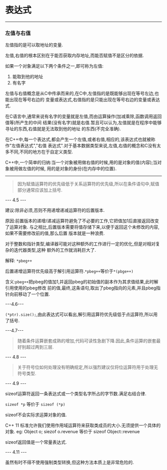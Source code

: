 # 表达式
---

### 左值与右值

左值指的是可以取地址的变量.

左值,右值的根本区别在于能否获取内存地址,而能否赋值不是区分的依据.

如果一个对象满足以下两个条件之一,即可称为左值:
1. 能取到他的地址
2. 有名字

左值与右值概念是从C中传承而来的,在C中,左值指的是既能够出现在等号左边,也能出现在等号右边的
变量或表达式,右值指的是只能出现在等号右边的变量或表达式.

在C语言中,通常来说有名字的变量就是左值,而由运算操作(加减乘除,函数调用返回值等)所产生的中间
结果(没有名字)就是右值.暂且可以认为,左值就是在程序中能够寻址的东西,右值就是无法取到他的地址
的东西(不完全准确).

在C++中,每一个表达式,都会产生一个左值,或者右值,相应的,该表达式也就被称作"左值表达式","右值
表达式".对于基本数据类型来说,左值,右值的概念和C没有太多不同,不同的地方在于自定义类型.


C++中,一个简单的归纳:当一个对象被用做右值的时候,用的是对象的值(内容);当对象被用做左值的时候,
用的是对象的身份(在内存中的位置).

---
> 因为赋值运算符的优先级低于关系运算符的优先级,所以在条件语句中,赋值部分通常应该加上括号.

--- 4.5 ---

建议:除非必须,否则不用递增递减运算符的后置版本.

原因:前置版本的递增/递减运算符避免了不必要的工作,它把值加1后直接返回改变了运算对象.
与之相比,后置版本需要将值存储下来,以便于返回这个未修改的内容,如果不需要修改前的值,那么后置
版本就是一种浪费.

对于整数和指针类型,编译器可能对这种额外的工作进行一定的优化,但是对相对复杂的迭代器类型,这种
额外的工作就消耗巨大了.


解释: `*pbeg++`

后置递增运算符优先级高于解引用运算符.`*pbeg++`等价于`*(pbge++)`

含义:`pbeg++`把pbeg的值加1,并返回pbeg的初始值的副本作为其求值结果,此时解引用使用的pbeg修改
前的值,最终,这条语句,取出了pbeg指向的元素,并且pbeg指针向前移动了一个位置.


---4.6---

`(*ptr).size();`,由此表达式可以看出,解引用运算符优先级低于点运算符,所以用了括号.

---4.7---

> 随着条件运算嵌套成熟的增加,代码可读性急剧下降.因此,条件运算的嵌套最好别超过两到三层.

--- 4.8 ---

> 关于符号位如何处理没有明确规定,所以强烈建议仅将位运算符用于处理无符号类型.

--- 4.9 ---

sizeof运算符返回一条表达式或一个类型名字所占的字节数.满足右结合律.

`sizeof *p` 等价于 `sizeof (*p)`

sizeof不会实际求运算对象的值.

C++ 11 标准允许我们使用作用域运算符来获取类成员的大小.无须提供一个具体的对象.
eg:
Object o;
siezof o.revenue 等价于 sizeof Object::revenue

sizeof返回值是一个常量表达式.

--- 4.11 ---

虽然有时不得不使用强制类型转换,但这种方法本质上是非常危险的.
